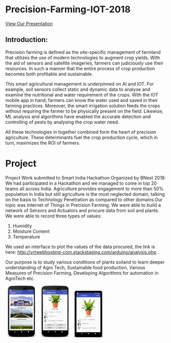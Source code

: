 # Precision-Farming-IOT-2018

<a href="http://yashtiwari.tech/legacy/project_asset/precision_farming.pdf">View Our Presentation</a>

## Introduction:
Precision farming is defined as the site-specific management of farmland that utilizes the use of modern technologies 
to augment crop yields. With the aid of sensors and satellite imageries, farmers can judiciously use their resources. 
In such a manner that the entire process of crop production becomes both profitable and sustainable.

This smart agricultural management is underpinned on AI and IOT. For example, soil sensors collect static and dynamic 
data to analyse and examine the nutritional and water requirement of the crops. With the IOT mobile app in hand, farmers can know the water used and saved in their farming practices. Moreover, the smart irrigation solution feeds the crops without requiring the farmer to be physically present on the field. Likewise, ML analysis and algorithms have enabled the accurate detection and controlling of pests by analysing the crop water need.

All these technologies in together combined form the heart of precision agriculture. These determinants fuel the crop production cycle, which in turn, maximizes the ROI of farmers. 	

# Project
Project Work submitted to Smart India Hackathon Organized by BNest 2018:
We had participated in a Hackathon and we managed to come in top 20 teams all across India.
Agriculture provides engagement to more than 50% population in India but still agriculture is the most neglected domain, talking on the basis to Technology Penetration as compared to other domains.Our topic was Internet of Things in Precision Farming. We were able to build a network of Sensors and Actuators and procure data from soil and plants. We were able to record three types of values:

1. Humidity
2. Moisture Content
3. Temperature

We used an interface to plot the values of the data procured, the link is here: http://yrtwebhosting-com.stackstaging.com/arduino/analysis.php . 

Our purpose is to study various conditions of plants soiland to learn deeper understanding of  Agro Tech, Sustainable food production, Various Measures of Precision Farming, Developing Algorithms for automation in AgroTech etc.


<div>
  <img src="s1.png" width="20%"/>
  <img src="s3.png" width="20%"/>
  <img src="s2.png" width="20%"/>
</div>

